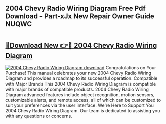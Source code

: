 ## 2004 Chevy Radio Wiring Diagram Free Pdf Download - Part-xJx New Repair Owner Guide NUQWC

# <h2><a href="http://dfs3bs.blite.top/?on=2004+Chevy+Radio+Wiring+Diagram">🔗Download New 👉🔴 2004 Chevy Radio Wiring Diagram</a></h2>

[![2004 Chevy Radio Wiring Diagram download](https://i.imgur.com/lujVjoI.png)](http://dfs3bs.blite.top/?on=2004+Chevy+Radio+Wiring+Diagram)
Congratulations on Your Purchase! This manual celebrates your new 2004 Chevy Radio Wiring Diagram and provides a roadmap to its successful operation. Compatible with Major Brands This 2004 Chevy Radio Wiring Diagram is compatible with major brands of compatible products. 2004 Chevy Radio Wiring Diagram advanced features include object recognition, motion sensors, customizable alerts, and remote access, all of which can be customized to suit your preferences via the user interface. We're Here to Support You 2004 Chevy Radio Wiring Diagram. Our team is dedicated to assisting you with any questions or concerns.
